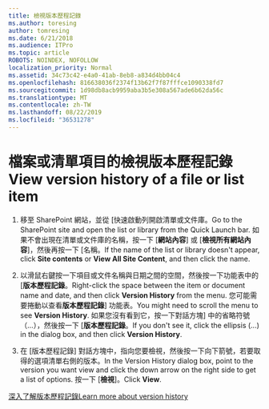 ```yaml
---
title: 檢視版本歷程記錄
ms.author: toresing
author: tomresing
ms.date: 6/21/2018
ms.audience: ITPro
ms.topic: article
ROBOTS: NOINDEX, NOFOLLOW
localization_priority: Normal
ms.assetid: 34c73c42-e4a0-41ab-8eb8-a834d4bb04c4
ms.openlocfilehash: 816638036f2374f13b62f7f87fffce1090338fd7
ms.sourcegitcommit: 1d98db8acb9959aba3b5e308a567ade6b62da56c
ms.translationtype: MT
ms.contentlocale: zh-TW
ms.lasthandoff: 08/22/2019
ms.locfileid: "36531278"
---
```

# <a name="view-version-history-of-a-file-or-list-item"></a><span data-ttu-id="91f37-102">檔案或清單項目的檢視版本歷程記錄</span><span class="sxs-lookup"><span data-stu-id="91f37-102">View version history of a file or list item</span></span>

1. <span data-ttu-id="91f37-103">移至 SharePoint 網站，並從 [快速啟動列開啟清單或文件庫。</span><span class="sxs-lookup"><span data-stu-id="91f37-103">Go to the SharePoint site and open the list or library from the Quick Launch bar.</span></span> <span data-ttu-id="91f37-104">如果不會出現在清單或文件庫的名稱，按一下 [**網站內容**] 或 [**檢視所有網站內容**]，然後再按一下 [名稱。</span><span class="sxs-lookup"><span data-stu-id="91f37-104">If the name of the list or library doesn't appear, click **Site contents** or **View All Site Content**, and then click the name.</span></span>
    
2. <span data-ttu-id="91f37-105">以滑鼠右鍵按一下項目或文件名稱與日期之間的空間，然後按一下功能表中的 [**版本歷程記錄**。</span><span class="sxs-lookup"><span data-stu-id="91f37-105">Right-click the space between the item or document name and date, and then click **Version History** from the menu.</span></span> <span data-ttu-id="91f37-106">您可能需要捲動以查看**版本歷程記錄**] 功能表。</span><span class="sxs-lookup"><span data-stu-id="91f37-106">You might need to scroll the menu to see **Version History**.</span></span> <span data-ttu-id="91f37-107">如果您沒有看到它，按一下對話方塊] 中的省略符號 （...），然後按一下 [**版本歷程記錄**。</span><span class="sxs-lookup"><span data-stu-id="91f37-107">If you don't see it, click the ellipsis (...) in the dialog box, and then click **Version History**.</span></span>
    
3. <span data-ttu-id="91f37-108">在 [版本歷程記錄] 對話方塊中，指向您要檢視，然後按一下向下箭號，若要取得的選項清單右側的版本。</span><span class="sxs-lookup"><span data-stu-id="91f37-108">In the Version History dialog box, point to the version you want view and click the down arrow on the right side to get a list of options.</span></span> <span data-ttu-id="91f37-109">按一下 [**檢視**]。</span><span class="sxs-lookup"><span data-stu-id="91f37-109">Click **View**.</span></span>
    
[<span data-ttu-id="91f37-110">深入了解版本歷程記錄</span><span class="sxs-lookup"><span data-stu-id="91f37-110">Learn more about version history</span></span>](https://go.microsoft.com/fwlink/?linkid=875709)
  

